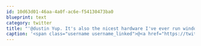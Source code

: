 ```yaml
---
id: 10d63d01-46aa-4a0f-ac6e-f54130473ba0
blueprint: text
category: twitter
title: "'@dustin Yup. It's also the nicest hardware I've ever run windows on. OSX gets to sit in a 15GB corner.. for now.. cc @jvdw"
caption: '<span class="username username_linked">@<a href="https://twitter.com/dustin" title="dustin senos">dustin</a></span> Yup. It''s also the nicest hardware I''ve ever run windows on. OSX gets to sit in a 15GB corner.. for now.. cc <span class="username username_linked">@<a href="https://twitter.com/jvdw" title="John van der Woude">jvdw</a></span>'
---
```

